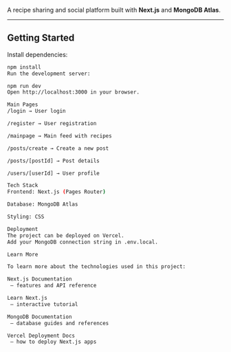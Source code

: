 
A recipe sharing and social platform built with **Next.js** and **MongoDB Atlas**.  

---

## Getting Started

Install dependencies:
```bash
npm install
Run the development server:

npm run dev
Open http://localhost:3000 in your browser.

Main Pages
/login → User login

/register → User registration

/mainpage → Main feed with recipes

/posts/create → Create a new post

/posts/[postId] → Post details

/users/[userId] → User profile

Tech Stack
Frontend: Next.js (Pages Router)

Database: MongoDB Atlas

Styling: CSS

Deployment
The project can be deployed on Vercel.
Add your MongoDB connection string in .env.local.

Learn More

To learn more about the technologies used in this project:

Next.js Documentation
 – features and API reference

Learn Next.js
 – interactive tutorial

MongoDB Documentation
 – database guides and references

Vercel Deployment Docs
 – how to deploy Next.js apps